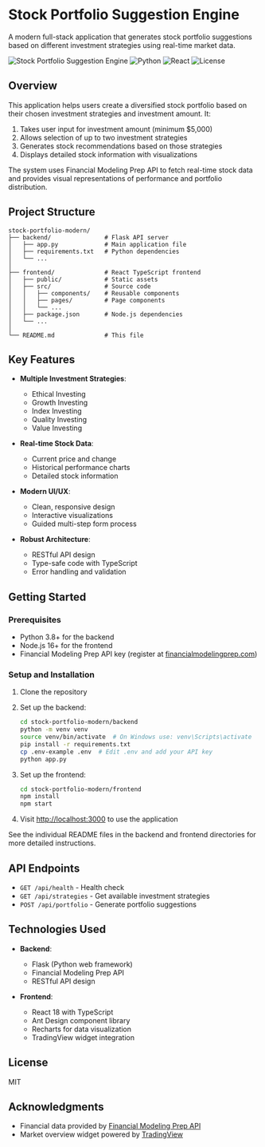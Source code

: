 # Stock Portfolio Suggestion Engine

A modern full-stack application that generates stock portfolio suggestions based on different investment strategies using real-time market data.

![Stock Portfolio Suggestion Engine](https://img.shields.io/badge/Project-Stock_Portfolio-blue)
![Python](https://img.shields.io/badge/Backend-Python_Flask-green)
![React](https://img.shields.io/badge/Frontend-React_TypeScript-blue)
![License](https://img.shields.io/badge/License-MIT-yellow)

## Overview

This application helps users create a diversified stock portfolio based on their chosen investment strategies and investment amount. It:

1. Takes user input for investment amount (minimum $5,000)
2. Allows selection of up to two investment strategies
3. Generates stock recommendations based on those strategies
4. Displays detailed stock information with visualizations

The system uses Financial Modeling Prep API to fetch real-time stock data and provides visual representations of performance and portfolio distribution.

## Project Structure

```
stock-portfolio-modern/
├── backend/               # Flask API server
│   ├── app.py             # Main application file
│   ├── requirements.txt   # Python dependencies
│   └── ...
│
├── frontend/              # React TypeScript frontend
│   ├── public/            # Static assets
│   ├── src/               # Source code
│   │   ├── components/    # Reusable components
│   │   ├── pages/         # Page components
│   │   └── ...
│   ├── package.json       # Node.js dependencies
│   └── ...
│
└── README.md              # This file
```

## Key Features

- **Multiple Investment Strategies**:
  - Ethical Investing
  - Growth Investing
  - Index Investing
  - Quality Investing
  - Value Investing

- **Real-time Stock Data**:
  - Current price and change
  - Historical performance charts
  - Detailed stock information

- **Modern UI/UX**:
  - Clean, responsive design
  - Interactive visualizations
  - Guided multi-step form process

- **Robust Architecture**:
  - RESTful API design
  - Type-safe code with TypeScript
  - Error handling and validation

## Getting Started

### Prerequisites

- Python 3.8+ for the backend
- Node.js 16+ for the frontend
- Financial Modeling Prep API key (register at [financialmodelingprep.com](https://financialmodelingprep.com/developer))

### Setup and Installation

1. Clone the repository
2. Set up the backend:
   ```bash
   cd stock-portfolio-modern/backend
   python -m venv venv
   source venv/bin/activate  # On Windows use: venv\Scripts\activate
   pip install -r requirements.txt
   cp .env-example .env  # Edit .env and add your API key
   python app.py
   ```

3. Set up the frontend:
   ```bash
   cd stock-portfolio-modern/frontend
   npm install
   npm start
   ```

4. Visit [http://localhost:3000](http://localhost:3000) to use the application

See the individual README files in the backend and frontend directories for more detailed instructions.

## API Endpoints

- `GET /api/health` - Health check
- `GET /api/strategies` - Get available investment strategies
- `POST /api/portfolio` - Generate portfolio suggestions

## Technologies Used

- **Backend**:
  - Flask (Python web framework)
  - Financial Modeling Prep API
  - RESTful API design

- **Frontend**:
  - React 18 with TypeScript
  - Ant Design component library
  - Recharts for data visualization
  - TradingView widget integration

## License

MIT

## Acknowledgments

- Financial data provided by [Financial Modeling Prep API](https://financialmodelingprep.com/)
- Market overview widget powered by [TradingView](https://www.tradingview.com/) 